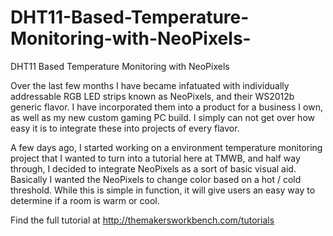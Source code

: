 # DHT11-Based-Temperature-Monitoring-with-NeoPixels-
DHT11 Based Temperature Monitoring with NeoPixels 

Over the last few months I have became infatuated with individually addressable RGB LED strips known as NeoPixels, and their WS2012b generic flavor. I have incorporated them into a product for a business I own, as well as my new custom gaming PC build. I simply can not get over how easy it is to integrate these into projects of every flavor. 

A few days ago, I started working on a environment temperature monitoring project that I wanted to turn into a tutorial here at TMWB, and half way through, I decided to integrate NeoPixels as a sort of basic visual aid. Basically I wanted the NeoPixels to change color based on a hot / cold threshold. While this is simple in function, it will give users an easy way to determine if a room is warm or cool.

Find the full tutorial at http://themakersworkbench.com/tutorials
